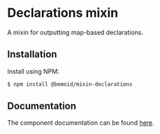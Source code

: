 # Declarations mixin

A mixin for outputting map-based declarations.

## Installation

Install using NPM:

```bash
$ npm install @bemoid/mixin-declarations
```

## Documentation

The component documentation can be found [here](//bemoid.org/api).
